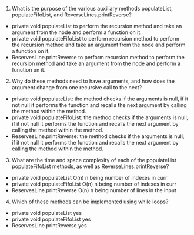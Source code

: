 1. What is the purpose of the various auxiliary methods populateList, populateFifoList, and ReverseLines.printReverse?
- private void populateList to perform the recursion method and take an argument from the node and perform a function on it.
- private void populateFifoList to perform recursion method to perform the recursion method and take an argument from the node and perform a function on it.
- ReservesLine.printReverse to perform recursion method to perform the recursion method and take an argument from the node and perform a function on it.
2. Why do these methods need to have arguments, and how does the argument change from one recursive call to the next?
- private void populateList: the method checks if the arguments is null, if it not null it performs the function and recalls the next argument by calling the method within the method.
- private void populateFifoList: the method checks if the arguments is null, if it not null it performs the function and recalls the next argument by calling the method within the method.
- ReservesLine.printReverse: the method checks if the arguments is null, if it not null it performs the function and recalls the next argument by calling the method within the method.
 3. What are the time and space complexity of each of the populateList populateFifoList methods, as well as ReverseLines.printReverse?
- private void populateList O(n) n being number of indexes in curr
- private void populateFifoList O(n) n being number of indexes in curr
- ReservesLine.printReverse O(n) n being number of lines in the input
 4. Which of these methods can be implemented using while loops?
- private void populateList yes
- private void populateFifoList yes
- ReservesLine.printReverse yes